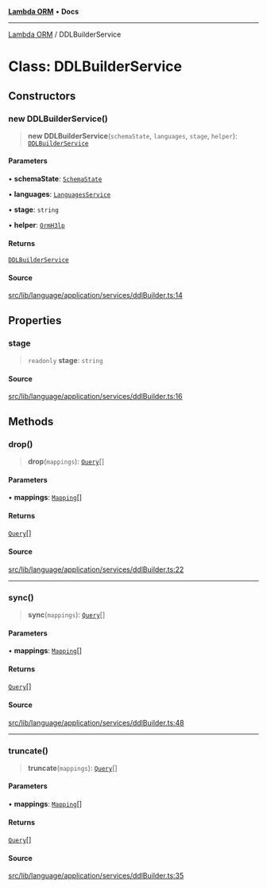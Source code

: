 [**Lambda ORM**](../README.md) • **Docs**

***

[Lambda ORM](../README.md) / DDLBuilderService

# Class: DDLBuilderService

## Constructors

### new DDLBuilderService()

> **new DDLBuilderService**(`schemaState`, `languages`, `stage`, `helper`): [`DDLBuilderService`](DDLBuilderService.md)

#### Parameters

• **schemaState**: [`SchemaState`](SchemaState.md)

• **languages**: [`LanguagesService`](LanguagesService.md)

• **stage**: `string`

• **helper**: [`OrmH3lp`](OrmH3lp.md)

#### Returns

[`DDLBuilderService`](DDLBuilderService.md)

#### Source

[src/lib/language/application/services/ddlBuilder.ts:14](https://github.com/lambda-orm/lambdaorm/blob/d3091fcee159ea28f1f31cae156d6b1e1cec840e/src/lib/language/application/services/ddlBuilder.ts#L14)

## Properties

### stage

> `readonly` **stage**: `string`

#### Source

[src/lib/language/application/services/ddlBuilder.ts:16](https://github.com/lambda-orm/lambdaorm/blob/d3091fcee159ea28f1f31cae156d6b1e1cec840e/src/lib/language/application/services/ddlBuilder.ts#L16)

## Methods

### drop()

> **drop**(`mappings`): [`Query`](Query.md)[]

#### Parameters

• **mappings**: [`Mapping`](../interfaces/Mapping.md)[]

#### Returns

[`Query`](Query.md)[]

#### Source

[src/lib/language/application/services/ddlBuilder.ts:22](https://github.com/lambda-orm/lambdaorm/blob/d3091fcee159ea28f1f31cae156d6b1e1cec840e/src/lib/language/application/services/ddlBuilder.ts#L22)

***

### sync()

> **sync**(`mappings`): [`Query`](Query.md)[]

#### Parameters

• **mappings**: [`Mapping`](../interfaces/Mapping.md)[]

#### Returns

[`Query`](Query.md)[]

#### Source

[src/lib/language/application/services/ddlBuilder.ts:48](https://github.com/lambda-orm/lambdaorm/blob/d3091fcee159ea28f1f31cae156d6b1e1cec840e/src/lib/language/application/services/ddlBuilder.ts#L48)

***

### truncate()

> **truncate**(`mappings`): [`Query`](Query.md)[]

#### Parameters

• **mappings**: [`Mapping`](../interfaces/Mapping.md)[]

#### Returns

[`Query`](Query.md)[]

#### Source

[src/lib/language/application/services/ddlBuilder.ts:35](https://github.com/lambda-orm/lambdaorm/blob/d3091fcee159ea28f1f31cae156d6b1e1cec840e/src/lib/language/application/services/ddlBuilder.ts#L35)
